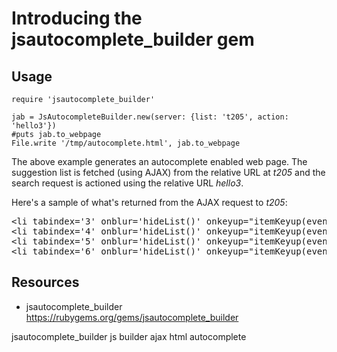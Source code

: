 # Introducing the jsautocomplete_builder gem

## Usage

    require 'jsautocomplete_builder' 

    jab = JsAutocompleteBuilder.new(server: {list: 't205', action: 'hello3'})
    #puts jab.to_webpage
    File.write '/tmp/autocomplete.html', jab.to_webpage

The above example generates an autocomplete enabled web page. The suggestion list is fetched (using AJAX) from the relative URL at *t205* and the search request is actioned using the relative URL *hello3*.

Here's a sample of what's returned from the AJAX request to *t205*:

<pre>
&lt;li tabindex='3' onblur='hideList()' onkeyup="itemKeyup(event.keyCode, this)"  onclick='itemSelected(this)'&gt;apple&lt;/li&gt;
&lt;li tabindex='4' onblur='hideList()' onkeyup="itemKeyup(event.keyCode, this)" onclick='itemSelected(this)'&gt;banana&lt;/li&gt;
&lt;li tabindex='5' onblur='hideList()' onkeyup="itemKeyup(event.keyCode, this)"  onclick='itemSelected(this)'&gt;ghi&lt;/li&gt;
&lt;li tabindex='6' onblur='hideList()' onkeyup="itemKeyup(event.keyCode, this)"  onclick='itemSelected(this)'&gt;jkl&lt;/li&gt;
</pre>

## Resources

* jsautocomplete_builder https://rubygems.org/gems/jsautocomplete_builder

jsautocomplete_builder js builder ajax html autocomplete
